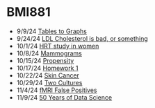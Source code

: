 # BMI881

- 9/9/24 [Tables to Graphs](https://github.com/John-Peters-UW/BMI881/blob/main/tables_to_graphs.md)
- 9/24/24 [LDL Cholesterol is bad, or something](https://github.com/John-Peters-UW/BMI881/blob/main/CHD_incidence.md)
- 10/1/24 [HRT study in women](https://github.com/John-Peters-UW/BMI881/blob/main/HRT.md)
- 10/8/24 [Mammograms](https://github.com/John-Peters-UW/BMI881/blob/main/mammogram.md)
- 10/15/24 [Propensity](https://github.com/John-Peters-UW/BMI881/blob/main/propensity.md)
- 10/17/24 [Homework 1](https://github.com/John-Peters-UW/BMI881/blob/main/homework1/hwk1.md)
- 10/22/24 [Skin Cancer](https://github.com/John-Peters-UW/BMI881/blob/main/skin_cancer.md)
- 10/29/24 [Two Cultures](https://github.com/John-Peters-UW/BMI881/blob/main/two_cultures.md)
- 11/4/24 [fMRI False Positives](https://github.com/John-Peters-UW/BMI881/blob/main/fmri_pvalues.md)
- 11/9/24 [50 Years of Data Science](https://github.com/John-Peters-UW/BMI881/blob/main/50_years.md)
